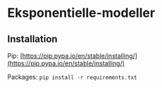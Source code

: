 # Eksponentielle-modeller

## Installation
Pip: [https://pip.pypa.io/en/stable/installing/](https://pip.pypa.io/en/stable/installing/)

Packages: ```pip install -r requirements.txt```